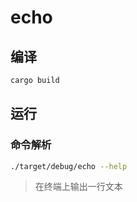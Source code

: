 # echo

## 编译
```bash
cargo build
```

## 运行

### 命令解析
```bash
./target/debug/echo --help
```
> 在终端上输出一行文本
